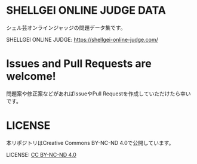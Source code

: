 # SHELLGEI ONLINE JUDGE DATA
シェル芸オンラインジャッジの問題データ集です。

SHELLGEI ONLINE JUDGE: https://shellgei-online-judge.com/

# Issues and Pull Requests are welcome!
問題案や修正案などがあればIssueやPull Requestを作成していただけたら幸いです。

# LICENSE
本リポジトリはCreative Commons BY-NC-ND 4.0で公開しています。

LICENSE: [CC BY-NC-ND 4.0](https://creativecommons.org/licenses/by-nc-nd/4.0/legalcode.txt)
